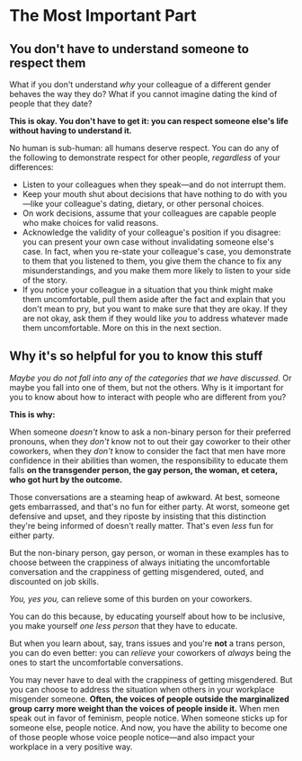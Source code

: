# The Most Important Part

## You don't have to understand someone to respect them

What if you don't understand *why* your colleague of a different gender behaves the way they do? What if you cannot imagine dating the kind of people that they date? 

**This is okay. You don't have to get it: you can respect someone else's life without having to understand it.**

No human is sub-human: all humans deserve respect. You can do any of the following to demonstrate respect for other people, *regardless* of your differences:

* Listen to your colleagues when they speak—and do not interrupt them.
* Keep your mouth shut about decisions that have nothing to do with you—like your colleague's dating, dietary, or other personal choices.
* On work decisions, assume that your colleagues are capable people who make choices for valid reasons. 
* Acknowledge the validity of your colleague's position if you disagree: you can present your own case without invalidating someone else's case. In fact, when you re-state your colleague's case, you demonstrate to them that you listened to them, you give them the chance to fix any misunderstandings, and you make them more likely to listen to your side of the story. 
* If you notice your colleague in a situation that you think might make them uncomfortable, pull them aside after the fact and explain that you don't mean to pry, but you want to make sure that they are okay. If they are not okay, ask them if they would like *you* to address whatever made them uncomfortable. More on this in the next section.

## Why it's so helpful for you to know this stuff

*Maybe you do not fall into any of the categories that we have discussed.* Or maybe you fall into one of them, but not the others. Why is it important for you to know about how to interact with people who are different from you? 

**This is why:**

When someone *doesn't* know to ask a non-binary person for their preferred pronouns, when they *don't* know not to out their gay coworker to their other coworkers, when they *don't* know to consider the fact that men have more confidence in their abilities than women, the responsibility to educate them falls **on the transgender person, the gay person, the woman, et cetera, who got hurt by the outcome.**

Those conversations are a steaming heap of awkward. At best, someone gets embarrassed, and that's no fun for either party. At worst, someone get defensive and upset, and they riposte by insisting that this distinction they're being informed of doesn't really matter. That's even *less* fun for either party. 

But the non-binary person, gay person, or woman in these examples has to choose between the crappiness of always initiating the uncomfortable conversation and the crappiness of getting misgendered, outed, and discounted on job skills. 

*You, yes you,* can relieve some of this burden on your coworkers. 

You can do this because, by educating yourself about how to be inclusive, you make yourself *one less person* that they have to educate. 

But when you learn about, say, trans issues and you're **not** a trans person, you can do even better: you can *relieve* your coworkers of *always* being the ones to start the uncomfortable conversations.

You may never have to deal with the crappiness of getting misgendered. But you can choose to address the situation when others in your workplace misgender someone. **Often, the voices of people outside the marginalized group carry more weight than the voices of people inside it.** When men speak out in favor of feminism, people notice. When someone sticks up for someone else, people notice. And now, you have the ability to become one of those people whose voice people notice—and also impact your workplace in a very positive way.






